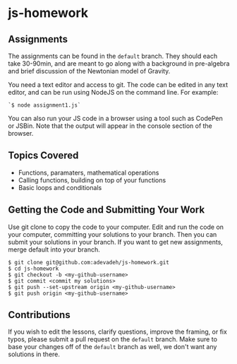 # js-homework


## Assignments
The assignments can be found in the `default` branch. They should each take 30-90min, and are meant to go along with a background in pre-algebra and brief discussion of the Newtonian model of Gravity.

You need a text editor and access to git. The code can be edited in any text editor, and can be run using NodeJS on the command line. For example:

    `$ node assignment1.js`

You can also run your JS code in a browser using a tool such as CodePen or JSBin. Note that the output will appear in the console section of the browser.

## Topics Covered
* Functions, paramaters, mathematical operations
* Calling functions, building on top of your functions
* Basic loops and conditionals

## Getting the Code and Submitting Your Work
Use git clone to copy the code to your computer. Edit and run the code on your computer, committing your solutions to your branch. Then you can submit your solutions in your branch. If you want to get new assignments, merge default into your branch.

    $ git clone git@github.com:adevadeh/js-homework.git
    $ cd js-homework
    $ git checkout -b <my-github-username>
    $ git commit <commit my solutions>
    $ git push --set-upstream origin <my-github-username>
    $ git push origin <my-github-username>

## Contributions
If you wish to edit the lessons, clarify questions, improve the framing, or fix typos, please submit a pull request on the `default` branch. Make sure to base your changes off of the `default` branch as well, we don't want any solutions in there.
